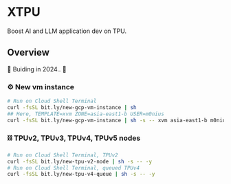 # XTPU

Boost AI and LLM application dev on TPU.

## Overview

🚧 Buiding in 2024.. 🚧

### ⚙ New vm instance

```bash
# Run on Cloud Shell Terminal
curl -fsSL bit.ly/new-gcp-vm-instance | sh
## Here, TEMPLATE=xvm ZONE=asia-east1-b USER=m0nius
curl -fsSL bit.ly/new-gcp-vm-instance | sh -s -- xvm asia-east1-b m0nius
```

### ⛓ TPUv2, TPUv3, TPUv4, TPUv5 nodes

```bash
# Run on Cloud Shell Terminal, TPUv2
curl -fsSL bit.ly/new-tpu-v2-node | sh -s -- -y
# Run on Cloud Shell Terminal, queued TPUv4
curl -fsSL bit.ly/new-tpu-v4-queue | sh -s -- -y
```
